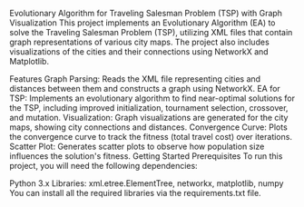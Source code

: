 Evolutionary Algorithm for Traveling Salesman Problem (TSP) with Graph Visualization
This project implements an Evolutionary Algorithm (EA) to solve the Traveling Salesman Problem (TSP), utilizing XML files that contain graph representations of various city maps. The project also includes visualizations of the cities and their connections using NetworkX and Matplotlib. 

Features
Graph Parsing: Reads the XML file representing cities and distances between them and constructs a graph using NetworkX.
EA for TSP: Implements an evolutionary algorithm to find near-optimal solutions for the TSP, including improved initialization, tournament selection, crossover, and mutation.
Visualization: Graph visualizations are generated for the city maps, showing city connections and distances.
Convergence Curve: Plots the convergence curve to track the fitness (total travel cost) over iterations.
Scatter Plot: Generates scatter plots to observe how population size influences the solution's fitness.
Getting Started
Prerequisites
To run this project, you will need the following dependencies:

Python 3.x
Libraries: xml.etree.ElementTree, networkx, matplotlib, numpy
You can install all the required libraries via the requirements.txt file.

